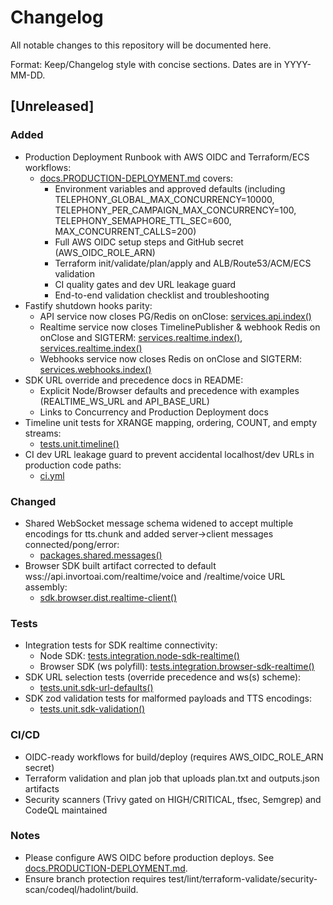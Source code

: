 # Changelog

All notable changes to this repository will be documented here.

Format: Keep/Changelog style with concise sections. Dates are in YYYY-MM-DD.

## [Unreleased]

### Added
- Production Deployment Runbook with AWS OIDC and Terraform/ECS workflows:
  - [docs.PRODUCTION-DEPLOYMENT.md](docs/PRODUCTION-DEPLOYMENT.md:1) covers:
    - Environment variables and approved defaults (including TELEPHONY_GLOBAL_MAX_CONCURRENCY=10000, TELEPHONY_PER_CAMPAIGN_MAX_CONCURRENCY=100, TELEPHONY_SEMAPHORE_TTL_SEC=600, MAX_CONCURRENT_CALLS=200)
    - Full AWS OIDC setup steps and GitHub secret (AWS_OIDC_ROLE_ARN)
    - Terraform init/validate/plan/apply and ALB/Route53/ACM/ECS validation
    - CI quality gates and dev URL leakage guard
    - End-to-end validation checklist and troubleshooting
- Fastify shutdown hooks parity:
  - API service now closes PG/Redis on onClose: [services.api.index()](services/api/src/index.ts:108)
  - Realtime service now closes TimelinePublisher & webhook Redis on onClose and SIGTERM: [services.realtime.index()](services/realtime/src/index.ts:299), [services.realtime.index()](services/realtime/src/index.ts:682)
  - Webhooks service now closes Redis on onClose and SIGTERM: [services.webhooks.index()](services/webhooks/src/index.ts:686)
- SDK URL override and precedence docs in README:
  - Explicit Node/Browser defaults and precedence with examples (REALTIME_WS_URL and API_BASE_URL)
  - Links to Concurrency and Production Deployment docs
- Timeline unit tests for XRANGE mapping, ordering, COUNT, and empty streams:
  - [tests.unit.timeline()](tests/unit/timeline.test.ts:1)
- CI dev URL leakage guard to prevent accidental localhost/dev URLs in production code paths:
  - [ci.yml](.github/workflows/ci.yml:29)

### Changed
- Shared WebSocket message schema widened to accept multiple encodings for tts.chunk and added server→client messages connected/pong/error:
  - [packages.shared.messages()](packages/shared/src/messages.ts:59)
- Browser SDK built artifact corrected to default wss://api.invortoai.com/realtime/voice and /realtime/voice URL assembly:
  - [sdk.browser.dist.realtime-client()](sdk/browser/dist/realtime-client.js:8)

### Tests
- Integration tests for SDK realtime connectivity:
  - Node SDK: [tests.integration.node-sdk-realtime()](tests/integration/node-sdk-realtime.test.ts:1)
  - Browser SDK (ws polyfill): [tests.integration.browser-sdk-realtime()](tests/integration/browser-sdk-realtime.test.ts:1)
- SDK URL selection tests (override precedence and ws(s) scheme):
  - [tests.unit.sdk-url-defaults()](tests/unit/sdk-url-defaults.test.ts:1)
- SDK zod validation tests for malformed payloads and TTS encodings:
  - [tests.unit.sdk-validation()](tests/unit/sdk-validation.test.ts:1)

### CI/CD
- OIDC-ready workflows for build/deploy (requires AWS_OIDC_ROLE_ARN secret)
- Terraform validation and plan job that uploads plan.txt and outputs.json artifacts
- Security scanners (Trivy gated on HIGH/CRITICAL, tfsec, Semgrep) and CodeQL maintained

### Notes
- Please configure AWS OIDC before production deploys. See [docs.PRODUCTION-DEPLOYMENT.md](docs/PRODUCTION-DEPLOYMENT.md:1).
- Ensure branch protection requires test/lint/terraform-validate/security-scan/codeql/hadolint/build.
